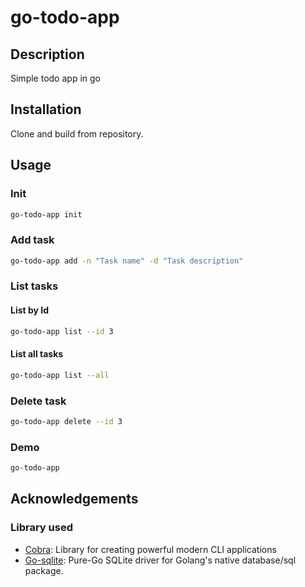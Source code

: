 # go-todo-app

## Description

Simple todo app in go

## Installation

Clone and build from repository.

## Usage

### Init

```bash
go-todo-app init
```

### Add task

```bash
go-todo-app add -n "Task name" -d "Task description"
```

### List tasks

#### List by Id

```bash
go-todo-app list --id 3
```

#### List all tasks

```bash
go-todo-app list --all
```

### Delete task

```bash
go-todo-app delete --id 3
```

### Demo

```bash
go-todo-app
```

## Acknowledgements

### Library used

- [Cobra](https://github.com/spf13/cobra): Library for creating powerful modern CLI applications
- [Go-sqlite](https://github.com/glebarez/go-sqlite): Pure-Go SQLite driver for Golang's native database/sql package.
